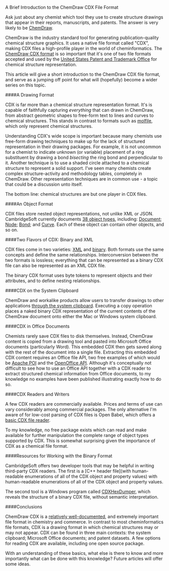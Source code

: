 A Brief Introduction to the ChemDraw CDX File Format

Ask just about any chemist which tool they use to create structure drawings that appear in their reports, manuscripts, and patents. The answer is very likely to be [ChemDraw](http://www.cambridgesoft.com/software/ChemDraw/).

ChemDraw is the industry standard tool for generating publication-quality chemical structure graphics. It uses a native file format called "CDX", making CDX files a high-profile player in the world of cheminformatics. The [ChemDraw CDX format](http://www.cambridgesoft.com/services/documentation/sdk/chemdraw/cdx/) is so important that it's one of two file formats accepted and used by the [United States Patent and Trademark Office](http://www.uspto.gov/products/catalog/patent_products/page4.jsp) for chemical structure representation.

This article will give a short introduction to the ChemDraw CDX file format, and serve as a jumping off point for what will (hopefully) become a wider series on this topic.

####A Drawing Format

CDX is far more than a chemical structure representation format. It's is capable of faithfully capturing *everything* that can drawn in ChemDraw, from abstract geometric shapes to free-form text to lines and curves to chemical structures. This stands in contrast to formats such as [molfile](http://depth-first.com/articles/2010/06/28/latest-ctfile-formats-specification-available-now-from-symyx), which only represent chemical structures.

Understanding CDX's wide scope is important because many chemists use free-form drawing techniques to make up for the lack of structured representation in their drawing packages. For example, it is not uncommon for a chemist to indicate unknown (or variable) placement of a ring substituent by drawing a bond *bisecting* the ring bond and perpendicular to it. Another technique is to use a shaded circle attached to a chemical structure to represent a solid support. I've seen many chemists create complex structure-activity and methodology tables, completely in ChemDraw. Other representation techniques are in common use - a topic that could be a discussion unto itself.

The bottom line: chemical structures are but one player in CDX files.

####An Object Format

CDX files store nested object representations, not unlike XML or JSON. CambridgeSoft currently documents [38 object types](http://www.cambridgesoft.com/services/documentation/sdk/chemdraw/cdx/AllCDXObjects.htm), including: [Document](http://www.cambridgesoft.com/services/documentation/sdk/chemdraw/cdx/Document.htm); [Node](http://www.cambridgesoft.com/services/documentation/sdk/chemdraw/cdx/Node.htm); [Bond](http://www.cambridgesoft.com/services/documentation/sdk/chemdraw/cdx/Bond.htm); and [Curve](http://www.cambridgesoft.com/services/documentation/sdk/chemdraw/cdx/Curve.htm). Each of these object can contain other objects, and so on.

####Two Flavors of CDX: Binary and XML

CDX files come in two varieties: [XML](http://www.cambridgesoft.com/services/documentation/sdk/chemdraw/cdx/IntroCDXML.htm) and [binary](http://www.cambridgesoft.com/services/documentation/sdk/chemdraw/cdx/IntroCDX.htm). Both formats use the same concepts and define the same relationships. Interconversion between the two formats is lossless; everything that can be represented as a binary CDX file can also be represented as an XML CDX file.

The binary CDX format uses byte tokens to represent objects and their attributes, and to define nesting relationships.

####CDX on the System Clipboard

ChemDraw and workalike products allow users to transfer drawings to other applications [through the system clipboard](http://www.cambridgesoft.com/services/documentation/sdk/chemdraw/cdx/Clipboard.htm). Executing a copy operation places a naked binary CDX representation of the current contents of the ChemDraw document onto either the Mac or Windows system clipboard.

####CDX in Office Documents

Chemists rarely save CDX files to disk themselves. Instead, ChemDraw content is copied from a drawing tool and pasted into Microsoft Office documents (particularly Word). This embedded CDX then gets saved along with the rest of the document into a single file. Extracting this embedded CDX content requires an Office file API, two free examples of which would be [Apache POI](http://poi.apache.org/) and the [OpenOffice API](http://api.openoffice.org/). Although it's conceptually not difficult to see how to use an Office API together with a CDX reader to extract structured chemical information from Office documents, to my knowledge no examples have been published illustrating exactly how to do so.

####CDX Readers and Writers

A few CDX readers are commercially available. Prices and terms of use can vary considerably among commercial packages. The only alternative I'm aware of for low-cost parsing of CDX files is Open Babel, which offers a [basic CDX file reader](http://openbabel.org/wiki/ChemDraw_CDX).

To my knowledge, no free package exists which can read and make available for further manipulation the complete range of object types supported by CDX. This is somewhat surprising given the importance of CDX as a chemical file format.

####Resources for Working with the Binary Format

CambridgeSoft offers two developer tools that may be helpful in writing third-party CDX readers. The first is a [C++ header file](with human-readable enumerations of all of the CDX object and property values) with human-readable enumerations of all of the CDX object and property values.

The second tool is a Windows program called [CDXHexDumper](http://www.cambridgesoft.com/services/documentation/sdk/chemdraw/cdx/CDXHexDumper.exe), which reveals the structure of a binary CDX file, without semantic interpretation.

####Conclusions

ChemDraw CDX is a [relatively well-documented](http://www.cambridgesoft.com/services/documentation/sdk/chemdraw/cdx/), and extremely important file format in chemistry and commerce. In contrast to most cheminformatics file formats, CDX is a drawing format in which chemical structures may or may not appear. CDX can be found in three main contexts: the system clipboard; Microsoft Office documents; and patent datasets. A few options for reading CDX are available, including one open source package.

With an understanding of these basics, what else is there to know and more importantly what can be done with this knowledge? Future articles will offer some ideas.
